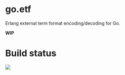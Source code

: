 go.etf
======

Erlang external term format encoding/decoding for Go.

**WIP**

Build status
============

<a href="http://goci.me/project/github.com/ftrvxmtrx/go.etf">
<img src="http://goci.me/project/image/github.com/ftrvxmtrx/go.etf" />
</a>
